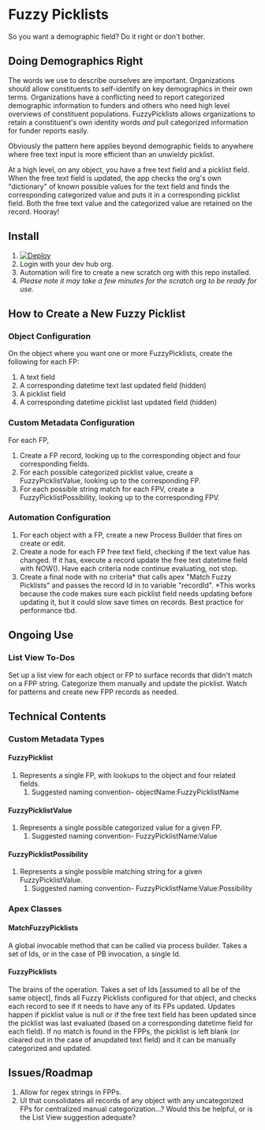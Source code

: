 # Fuzzy Picklists
So you want a demographic field?
Do it right or don't bother.

## Doing Demographics Right

The words we use to describe ourselves are important. Organizations should allow constituents to self-identify on key demographics in their own terms. Organizations have a conflicting need to report categorized demographic information to funders and others who need high level overviews of constituent populations. FuzzyPicklists allows organizations to retain a constituent's own identity words *and* pull categorized information for funder reports easily. 

Obviously the pattern here applies beyond demographic fields to anywhere where free text input is more efficient than an unwieldy picklist. 

At a high level, on any object, you have a free text field and a picklist field. When the free text field is updated, the app checks the org's own "dictionary" of known possible values for the text field and finds the corresponding categorized value and puts it in a corresponding picklist field. Both the free text value and the categorized value are retained on the record. Hooray!

## Install

1. <img>[![Deploy](https://deploy-to-sfdx.com/dist/assets/images/DeployToSFDX.svg)](https://deploy-to-sfdx.com)</img>
2. Login with your dev hub org. 
3. Automation will fire to create a new scratch org with this repo installed.
4. *Please note it may take a few minutes for the scratch org to be ready for use.*

## How to Create a New Fuzzy Picklist

### Object Configuration
On the object where you want one or more FuzzyPicklists, create the following for each FP:
1. A text field
2. A corresponding datetime text last updated field (hidden)
3. A picklist field
4. A corresponding datetime picklist last updated field (hidden)

### Custom Metadata Configuration 
For each FP, 
1. Create a FP record, looking up to the corresponding object and four corresponding fields. 
2. For each possible categorized picklist value, create a FuzzyPicklistValue, looking up to the corresponding FP. 
3. For each possible string match for each FPV, create a FuzzyPicklistPossibility, looking up to the corresponding FPV. 

### Automation Configuration 
1. For each object with a FP, create a new Process Builder that fires on create or edit.
2. Create a node for each FP free text field, checking if the text value has changed. If it has, execute a record update the free text datetime field with NOW(). Have each criteria node continue evaluating, not stop. 
3. Create a final node with no criteria* that calls apex "Match Fuzzy Picklists" and passes the record Id in to variable "recordId".
*This works because the code makes sure each picklist field needs updating before updating it, but it could slow save times on records. Best practice for performance tbd. 

## Ongoing Use

### List View To-Dos
Set up a list view for each object or FP to surface records that didn't match on a FPP string. Categorize them manually and update the picklist. Watch for patterns and create new FPP records as needed. 

## Technical Contents

### Custom Metadata Types

#### FuzzyPicklist
1. Represents a single FP, with lookups to the object and four related fields.
    1. Suggested naming convention- objectName:FuzzyPicklistName

#### FuzzyPicklistValue
1. Represents a single possible categorized value for a given FP.
    1. Suggested naming convention- FuzzyPicklistName:Value

#### FuzzyPicklistPossibility
1. Represents a single possible matching string for a given FuzzyPicklistValue. 
    1. Suggested naming convention- FuzzyPicklistName:Value:Possibility

### Apex Classes

#### MatchFuzzyPicklists
A global invocable method that can be called via process builder. Takes a set of Ids, or in the case of PB invocation, a single Id. 

#### FuzzyPicklists
The brains of the operation. Takes a set of Ids [assumed to all be of the same object], finds all Fuzzy Picklists configured for that object, and checks each record to see if it needs to have any of its FPs updated. Updates happen if picklist value is null or if the free text field has been updated since the picklist was last evaluated (based on a corresponding datetime field for each field).
If no match is found in the FPPs, the picklist is left blank (or cleared out in the case of anupdated text field) and it can be manually categorized and updated.

## Issues/Roadmap

1. Allow for regex strings in FPPs.
2. UI that consolidates all records of any object with any uncategorized FPs for centralized manual categorization...? Would this be helpful, or is the List View suggestion adequate?
